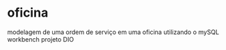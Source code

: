 # oficina
modelagem de uma ordem de serviço em uma oficina utilizando o mySQL workbench projeto DIO

